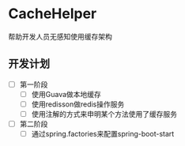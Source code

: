 # CacheHelper

帮助开发人员无感知使用缓存架构

## 开发计划

- [ ] 第一阶段
    - [ ] 使用Guava做本地缓存
    - [ ] 使用redisson做redis操作服务
    - [ ] 使用注解的方式来申明某个方法使用了缓存服务
- [ ] 第二阶段 
    - [ ] 通过spring.factories来配置spring-boot-start